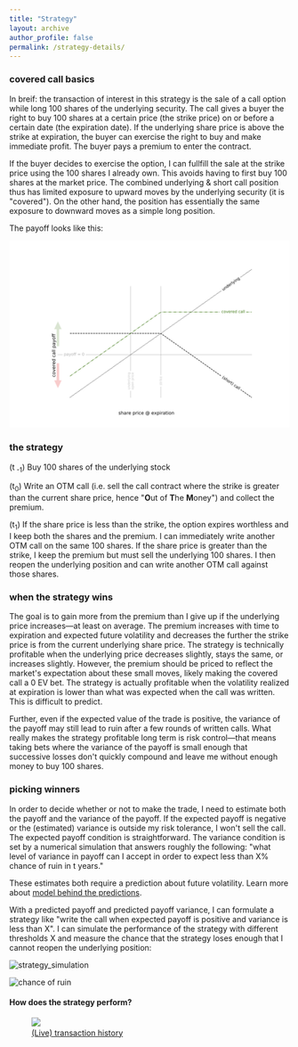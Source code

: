 ```yaml
---
title: "Strategy"
layout: archive
author_profile: false
permalink: /strategy-details/
---
```


### covered call basics
In breif: the transaction of interest in this strategy is the sale of a call option while long 100 shares of the underlying security.  The call gives a buyer the right to buy 100 shares at a certain price (the strike price) on or before a certain date (the expiration date).  If the underlying share price is above the strike at expiration, the buyer can exercise the right to buy and make immediate profit.  The buyer pays a premium to enter the contract.  

If the buyer decides to exercise the option, I can fullfill the sale at the strike price using the 100 shares I already own. This avoids having to first buy 100 shares at the market price.  The combined underlying & short call position thus has limited exposure to upward moves by the underlying security (it is "covered"). On the other hand, the position has essentially the same exposure to downward moves as a simple long position.

The payoff looks like this: 

![covered_call_payoff.png](../images/covered_call_payoff.png)

### the strategy
(t<sub> -1</sub>) Buy 100 shares of the underlying stock

(t<sub>0</sub>) Write an OTM call (i.e. sell the call contract where the strike is greater than the current share price, hence "**O**ut of **T**he **M**oney") and collect the premium.  

(t<sub>1</sub>)
If the share price is less than the strike, the option expires worthless and I keep both the shares and the premium.  I can immediately write another OTM call on the same 100 shares.
If the share price is greater than the strike, I keep the premium but must sell the underlying 100 shares.  I then reopen the underlying position and can write another OTM call against those shares.  

### when the strategy wins 
The goal is to gain more from the premium than I give up if the underlying price increases—at least on average.  The premium increases with time to expiration and expected future volatility and decreases the further the strike price is from the current underlying share price.  The strategy is technically profitable when the underlying price decreases slightly, stays the same, or increases slightly.  However, the premium should be priced to reflect the market's expectation about these small moves, likely making the covered call a 0 EV bet.  The strategy is actually profitable when the volatility realized at expiration is lower than what was expected when the call was written.  This is difficult to predict.

Further, even if the expected value of the trade is positive, the variance of the payoff may still lead to ruin after a few rounds of written calls.  What really makes the strategy profitable long term is risk control—that means taking bets where the variance of the payoff is small enough that successive losses don't quickly compound and leave me without enough money to buy 100 shares.

### picking winners
In order to decide whether or not to make the trade, I need to estimate both the payoff and the variance of the payoff.  If the expected payoff is negative or the (estimated) variance is outside my risk tolerance, I won't sell the call.  The expected payoff condition is straightforward.  The variance condition is set by a numerical simulation that answers roughly the following: "what level of variance in payoff can I accept in order to expect less than X% chance of ruin in t years."  

These estimates both require a prediction about future volatility.  Learn more about [model behind the predictions](https://arkm97.github.io/covered-calls/volatility-model/).

With a predicted payoff and predicted payoff variance, I can formulate a strategy like "write the call when expected payoff is positive and variance is less than X".  I can simulate the performance of the strategy with different thresholds X and measure the chance that the strategy loses enough that I cannot reopen the underlying position:

![strategy_simulation](https://user-images.githubusercontent.com/22861412/149824581-7566ab93-1ffd-4655-bb2f-fd5201f48849.png)

![chance of ruin](https://user-images.githubusercontent.com/22861412/150592577-f7b7eb54-598b-4835-aafe-2d68203053e3.jpeg)

#### How does the strategy perform?
<figure class="half">
  <a href="https://arkm97.github.io/covered-calls/strategy-performance/"><img style="width:200px" src="https://arkm97.github.io/covered-calls/images/transaction_history.png"></a>
  <figcaption><a href="https://arkm97.github.io/covered-calls/strategy-performance/">(Live) transaction history</a></figcaption>
</figure>
